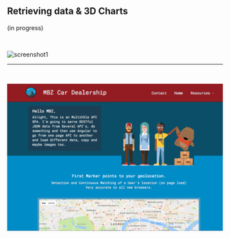 ## Retrieving data & 3D Charts
(in progress)

 <br /> 
  
  ![screenshot1](/mbz1proto.png?raw=true "screenshot1")
  
  <hr />
  
  <br />
  
  
  ![screenshot2](public/builds/assets/images/screenshot2.png?raw=true "screenshot2")
  
  
